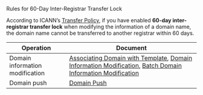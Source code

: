 ﻿Rules for 60-Day Inter-Registrar Transfer Lock

According to ICANN’s [Transfer Policy](https://www.icann.org/resources/pages/transfer-policy-2016-06-01-en), if you have enabled **60-day inter-registrar transfer lock** when modifying the information of a domain name, the domain name cannot be transferred to another registrar within 60 days.

| Operation | Document | 
|---------|---------|
| Domain information modification | [Associating Domain with Template](link), [Domain Information Modification](link), [Batch Domain Information Modification](link) | 
| Domain push | [Domain Push](link) | 
